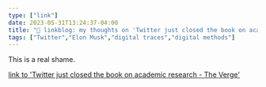 ```yaml
---
type: ["link"]
date: 2023-05-31T13:24:37-04:00
title: "🔗 linkblog: my thoughts on 'Twitter just closed the book on academic research - The Verge'"
tags: ["Twitter","Elon Musk","digital traces","digital methods"]
---
```

This is a real shame.  
 

[link to 'Twitter just closed the book on academic research - The Verge'](https://www.theverge.com/2023/5/31/23739084/twitter-elon-musk-api-policy-chilling-academic-research)

